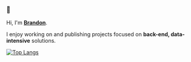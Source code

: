 ### 👋

Hi, I'm **[Brandon](https://www.linkedin.com/in/bkpowers/)**. 

I enjoy working on and publishing projects focused on **back-end, data-intensive** solutions.

[![Top Langs](https://github-readme-stats.vercel.app/api/top-langs/?username=brandon-powers)](https://github.com/brandon-powers/github-readme-stats)

<!--
**brandon-powers/brandon-powers** is a ✨ _special_ ✨ repository because its `README.md` (this file) appears on your GitHub profile.

Here are some ideas to get you started:

- 🔭 I’m currently working on ...
- 🌱 I’m currently learning ...
- 👯 I’m looking to collaborate on ...
- 🤔 I’m looking for help with ...
- 💬 Ask me about ...
- 📫 How to reach me: ...
- 😄 Pronouns: ...
- ⚡ Fun fact: ...
-->
